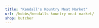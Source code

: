 ```yaml
---
title: "Kendall's Kountry Meat Market"
url: /hobbs/kendalls-kountry-meat-market/
shop: butcher
---
```

